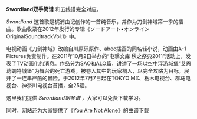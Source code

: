 

**Swordland双手简谱** 和五线谱完全对应。

_Swordland_
这首歌是梶浦由记创作的一首纯音乐，并作为刀剑神域第一季的插曲。歌曲收录在2012年发行的专辑《ソードアート•オンラインOriginalSoundtrackVol.1》中。

电视动画《刀剑神域》改编自川原砾原作、abec插画的同名轻小说，动画由A-1 Pictures负责制作。在2011年10月2日举办的“电撃文库
秋之祭典2011”活动上，发表了TV动画化的消息。作品分为SAO和ALO篇，讲述了一场以空中浮游城堡“艾恩葛朗特城堡”为舞台的死亡游戏，被卷入其中的玩家桐人，以完全攻略为目标，展开了一连串严酷的冒险。于2012年7月7日起在TOKYO
MX、栃木电视台、群马电视台、神奈川电视台首播，全25话。

这里我们提供 _Swordland钢琴谱_ ，大家可以免费下载学习。

同时，网站还为大家提供了《[You Are Not Alone](Music-9573-You-Are-Not-Alone-刀剑神域IIOST.html
"You Are Not Alone")》的曲谱下载

